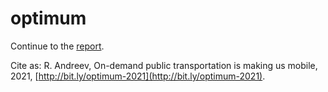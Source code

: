 # optimum

Continue to the [report](tex/main.pdf).

Cite as:
R. Andreev, 
On-demand public transportation is making us mobile,
2021,
[http://bit.ly/optimum-2021](http://bit.ly/optimum-2021).
